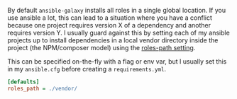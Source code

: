 <!--
.. title: Vendoring Ansible Galaxy Roles
.. slug: ansible-vendor
.. date: 2020-07-19 00:00:00
.. tags: terminal,ansible,terminal
.. category: terminal
.. link: 
.. description: 
.. type: text
-->

By default `ansible-galaxy` installs all roles in a single global location. If you use ansible a lot, this can lead to a situation where you have a conflict because one project requires version X of a dependency and another requires version Y. I usually guard against this by setting each of my ansible projects up to install dependencies in a local vendor directory inside the project (the NPM/composer model) using the [roles-path setting](https://galaxy.ansible.com/docs/using/installing.html#determining-where-roles-are-installed).

This can be specified on-the-fly with a flag or env var, but I usually set this in my `ansible.cfg` before creating a `requirements.yml`.

```ini
[defaults]
roles_path = ./vendor/
```
